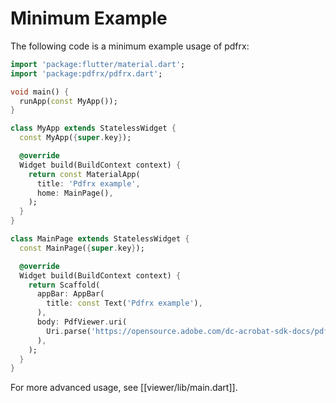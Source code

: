 # Minimum Example

The following code is a minimum example usage of pdfrx:

```dart
import 'package:flutter/material.dart';
import 'package:pdfrx/pdfrx.dart';

void main() {
  runApp(const MyApp());
}

class MyApp extends StatelessWidget {
  const MyApp({super.key});

  @override
  Widget build(BuildContext context) {
    return const MaterialApp(
      title: 'Pdfrx example',
      home: MainPage(),
    );
  }
}

class MainPage extends StatelessWidget {
  const MainPage({super.key});

  @override
  Widget build(BuildContext context) {
    return Scaffold(
      appBar: AppBar(
        title: const Text('Pdfrx example'),
      ),
      body: PdfViewer.uri(
        Uri.parse('https://opensource.adobe.com/dc-acrobat-sdk-docs/pdfstandards/PDF32000_2008.pdf'),
      ),
    );
  }
}
```

For more advanced usage, see [[viewer/lib/main.dart]].
